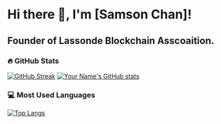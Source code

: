 # Hi there 👋, I'm [Samson Chan]!
## Founder of Lassonde Blockchain Asscoaition.

### 🔥 GitHub Stats

[![GitHub Streak](https://github-readme-streak-stats.herokuapp.com/?user=samsoncn&theme=radical)](https://github.com/DenverCoder1/github-readme-streak-stats)
[![Your Name's GitHub stats](https://github-readme-stats.vercel.app/api?username=samsoncn&count_private=true&show_icons=true&theme=radical)](https://github.com/anuraghazra/github-readme-stats)

### 💻 Most Used Languages

[![Top Langs](https://github-readme-stats.vercel.app/api/top-langs/?username=samsoncn&layout=compact&theme=radical)](https://github.com/anuraghazra/github-readme-stats)



